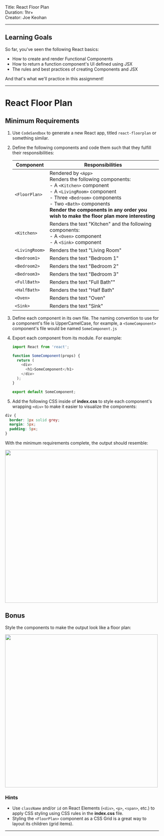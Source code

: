 Title: React Floor Plan<br>
Duration: 1hr+ <br>
Creator:  Joe Keohan<br>

---


## Learning Goals

So far, you've seen the following React basics:

* How to create and render Functional Components
* How to return a function component's UI defined using JSX
* The rules and best practices of creating Components and JSX

And that's what we'll practice in this assignment!

---

# React Floor Plan

## Minimum Requirements

1. Use `CodeSandbox` to generate a new React app, titled `react-floorplan` or something similar. 

1. Define the following components and code them such that they fulfill their responsibilities:

	| Component | Responsibilities |
	|---|---|
	| `<FloorPlan>` | Rendered by `<App>`<br>Renders the following components:<br>- A `<Kitchen>` component<br>- A `<LivingRoom>` component<br>- Three `<Bedroom>` components<br>- Two `<Bath>` components<br>**Render the components in any order you wish to make the floor plan more interesting** |
	| `<Kitchen>` | Renders the text "Kitchen" and the following components:<br>- A `<Oven>` component<br>- A `<Sink>` component |
	| `<LivingRoom>` | Renders the text "Living Room" |
	| `<Bedroom1>` | Renders the text "Bedroom 1"|
    | `<Bedroom2>` | Renders the text "Bedroom 2"|
    | `<Bedroom3>` | Renders the text "Bedroom 3"|
	| `<FullBath>` | Renders the text "Full Bath"" |
    | `<HalfBath>` | Renders the text "Half Bath" |
	| `<Oven>` | Renders the text "Oven" |
	| `<Sink>` | Renders the text "Sink" |

1. Define each component in its own file. The naming convention to use for a component's file is UpperCamelCase, for example, a `<SomeComponent>` component's file would be named `SomeComponent.js`

1. Export each component from its module. For example:

	```js
	import React from 'react';
	
	function SomeComponent(props) {
	  return (
	    <div>
	      <h1>SomeComponent</h1>
	    </div>
	  );
	}
	
	export default SomeComponent;
	```

1. Add the following CSS inside of **index.css** to style each component's wrapping `<div>` to make it easier to visualize the components:

```css
div {
  border: 1px solid grey;
  margin: 5px;
  padding: 5px;
}
```

With the minimum requirements complete, the output should resemble:

<img src="https://i.imgur.com/g0T8RNK.png" width=500/>


## Bonus

Style the components to make the output look like a floor plan:

<img src="https://i.imgur.com/NhRcNrk.png" width=500>

### Hints

* Use `className` and/or `id` on React Elements (`<div>`, `<p>`, `<span>`, etc.) to apply CSS styling using CSS rules in the **index.css** file.
* Styling the `<FloorPlan>` component as a CSS Grid is a great way to layout its children (grid items).


---
